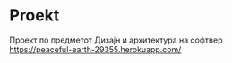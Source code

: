 # Proekt
Проект по предметот Дизајн и архитектура на софтвер<br/>
https://peaceful-earth-29355.herokuapp.com/
